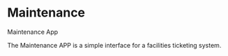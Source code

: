 Maintenance
===========

Maintenance App

The Maintenance APP is a simple interface for a facilities ticketing system. 
